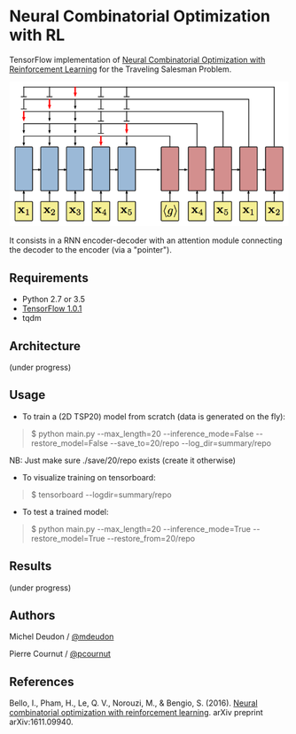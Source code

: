 # Neural Combinatorial Optimization with RL

TensorFlow implementation of [Neural Combinatorial Optimization with Reinforcement Learning](http://arxiv.org/abs/1611.09940) for the Traveling Salesman Problem.

![model](./Img/Pointer_Net.png)

It consists in a RNN encoder-decoder with an attention module connecting the decoder to the encoder (via a "pointer").

## Requirements

- Python 2.7 or 3.5
- [TensorFlow 1.0.1](https://www.tensorflow.org/install/)
- tqdm

## Architecture

(under progress)

## Usage

- To train a (2D TSP20) model from scratch (data is generated on the fly):
> $ python main.py --max_length=20 --inference_mode=False --restore_model=False --save_to=20/repo --log_dir=summary/repo

NB: Just make sure ./save/20/repo exists (create it otherwise)

- To visualize training on tensorboard:
> $ tensorboard --logdir=summary/repo

- To test a trained model:
> $ python main.py --max_length=20 --inference_mode=True --restore_model=True --restore_from=20/repo


## Results

(under progress)

## Authors

Michel Deudon / [@mdeudon](https://github.com/MichelDeudon)

Pierre Cournut / [@pcournut](https://github.com/pcournut)

## References
Bello, I., Pham, H., Le, Q. V., Norouzi, M., & Bengio, S. (2016). [Neural combinatorial optimization with reinforcement learning](https://arxiv.org/abs/1611.09940). arXiv preprint arXiv:1611.09940.
